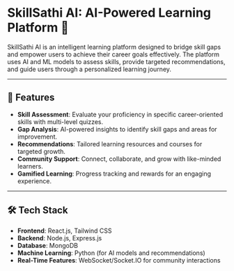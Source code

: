 # SkillSathi AI: AI-Powered Learning Platform 🚀  

SkillSathi AI is an intelligent learning platform designed to bridge skill gaps and empower users to achieve their career goals effectively. The platform uses AI and ML models to assess skills, provide targeted recommendations, and guide users through a personalized learning journey.  

---

## 🌟 Features  
- **Skill Assessment**: Evaluate your proficiency in specific career-oriented skills with multi-level quizzes.  
- **Gap Analysis**: AI-powered insights to identify skill gaps and areas for improvement.  
- **Recommendations**: Tailored learning resources and courses for targeted growth.  
- **Community Support**: Connect, collaborate, and grow with like-minded learners.  
- **Gamified Learning**: Progress tracking and rewards for an engaging experience.  

---

## 🛠️ Tech Stack  
- **Frontend**: React.js, Tailwind CSS  
- **Backend**: Node.js, Express.js  
- **Database**: MongoDB  
- **Machine Learning**: Python (for AI models and recommendations)  
- **Real-Time Features**: WebSocket/Socket.IO for community interactions  

